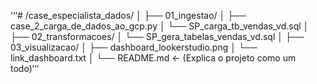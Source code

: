 ‘‘‘# /case_especialista_dados/
│
├── 01_ingestao/
│   ├── case_2_carga_de_dados_ao_gcp.py
│   └── SP_carga_tb_vendas_vd.sql
│
├── 02_transformacoes/
│   └── SP_gera_tabelas_vendas_vd.sql
│
├── 03_visualizacao/
│   ├── dashboard_lookerstudio.png
│   └── link_dashboard.txt
│
└── README.md   ← (Explica o projeto como um todo)‘‘‘
